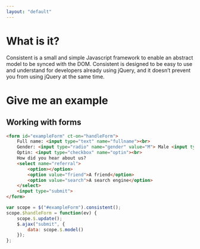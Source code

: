 ```yaml
---
layout: "default"
---
```


What is it?
===========

Consistent is a small and simple Javascript framework to enable an abstract model to be synced with the DOM. Consistent is designed to be easy to use and understand for developers already using jQuery, and it doesn’t prevent you from using jQuery at the same time.

Give me an example
==================

Working with forms
------------------

```html
<form id="exampleForm" ct-on="handleForm">
    Full name: <input type="text" name="fullname"><br>
    Gender: <input type="radio" name="gender" value="M"> Male <input type="radio" name="gender" value="F"> Female<br>
    Optin: <input type="checkbox" name="optin"><br>
    How did you hear about us?
    <select name="referral">
        <option></option>
        <option value="friend">A friend</option>
        <option value="search">A search engine</option>
    </select>
    <input type="submit">
</form>
```


```javascript
var scope = $("#exampleForm").consistent();
scope.$handleForm = function(ev) {
    scope.$.update();
    $.ajax("submit", {
        data: scope.$.model()
    });
};
```
